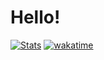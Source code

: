 # Hello!
[![Stats](https://github-readme-stats.vercel.app/api?username=BlakeFernandes&show_icons=true&bg_color=011627&text_color=13c4fe&title_color=1c74f3&icon_color=1c74f3)](https://github.com/anuraghazra/github-readme-stats)
[![wakatime](https://wakatime.com/badge/user/3fdddb17-7097-4775-9ad5-ae54793eade2.svg)](https://wakatime.com/@3fdddb17-7097-4775-9ad5-ae54793eade2)

